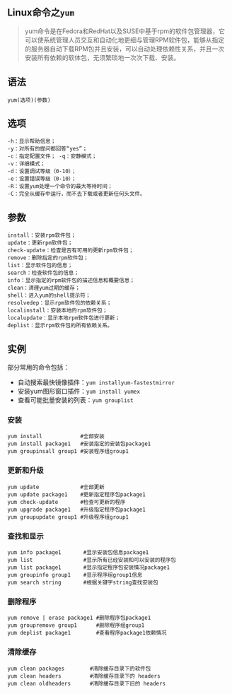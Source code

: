 ## Linux命令之`yum`
> yum命令是在Fedora和RedHat以及SUSE中基于rpm的软件包管理器，它可以使系统管理人员交互和自动化地更细与管理RPM软件包，能够从指定的服务器自动下载RPM包并且安装，可以自动处理依赖性关系，并且一次安装所有依赖的软体包，无须繁琐地一次次下载、安装。

## 语法
```
yum(选项)(参数)
```

## 选项
```
-h：显示帮助信息；
-y：对所有的提问都回答“yes”；
-c：指定配置文件； -q：安静模式；
-v：详细模式；
-d：设置调试等级（0-10）；
-e：设置错误等级（0-10）；
-R：设置yum处理一个命令的最大等待时间；
-C：完全从缓存中运行，而不去下载或者更新任何头文件。
```

## 参数
```
install：安装rpm软件包；
update：更新rpm软件包；
check-update：检查是否有可用的更新rpm软件包；
remove：删除指定的rpm软件包；
list：显示软件包的信息；
search：检查软件包的信息；
info：显示指定的rpm软件包的描述信息和概要信息；
clean：清理yum过期的缓存；
shell：进入yum的shell提示符；
resolvedep：显示rpm软件包的依赖关系；
localinstall：安装本地的rpm软件包；
localupdate：显示本地rpm软件包进行更新；
deplist：显示rpm软件包的所有依赖关系。
```

## 实例
部分常用的命令包括：
* 自动搜索最快镜像插件：`yum installyum-fastestmirror`
* 安装yum图形窗口插件：`yum install yumex`
* 查看可能批量安装的列表：`yum grouplist`


### 安装
```
yum install            #全部安装
yum install package1   #安装指定的安装包package1 
yum groupinsall group1 #安装程序组group1 
```
### 更新和升级
```
yum update             #全部更新 
yum update package1    #更新指定程序包package1 
yum check-update       #检查可更新的程序 
yum upgrade package1   #升级指定程序包package1 
yum groupupdate group1 #升级程序组group1 
```
### 查找和显示
```
yum info package1       #显示安装包信息package1 
yum list                #显示所有已经安装和可以安装的程序包 
yum list package1       #显示指定程序包安装情况package1 
yum groupinfo group1    #显示程序组group1信息
yum search string       #根据关键字string查找安装包 
```
### 删除程序
```
yum remove | erase package1 #删除程序包package1 
yum groupremove group1      #删除程序组group1 
yum deplist package1        #查看程序package1依赖情况 
```
### 清除缓存
```
yum clean packages        #清除缓存目录下的软件包 
yum clean headers         #清除缓存目录下的 headers 
yum clean oldheaders      #清除缓存目录下旧的 headers
```


